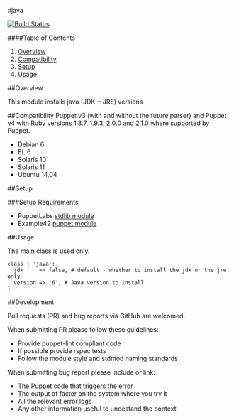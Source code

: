 #java

[![Build Status](https://travis-ci.org/example42/puppet-java.png?branch=master)](https://travis-ci.org/example42/puppet-java)

####Table of Contents

1. [Overview](#overview)
1. [Compatibility](#compatibility)
1. [Setup](#setup)
1. [Usage](#usage)


##Overview

This module installs java (JDK + JRE) versions

##Compatibility
Puppet v3 (with and without the future parser) and Puppet v4 with Ruby versions
1.8.7, 1.9.3, 2.0.0 and 2.1.0 where supported by Puppet.

* Debian 6
* EL 6
* Solaris 10
* Solaris 11
* Ubuntu 14.04

##Setup

###Setup Requirements
* PuppetLabs [stdlib module](https://github.com/puppetlabs/puppetlabs-stdlib)
* Example42 [puppet module](https://github.com/example42/puppi)

##Usage

The main class is used only.

```puppet
class { 'java':
  jdk     => false, # default - whether to install the jdk or the jre only
  version => '6', # Java version to install
}
```

##Development

Pull requests (PR) and bug reports via GitHub are welcomed.

When submitting PR please follow these quidelines:
- Provide puppet-lint compliant code
- If possible provide rspec tests
- Follow the module style and stdmod naming standards

When submitting bug report please include or link:
- The Puppet code that triggers the error
- The output of facter on the system where you try it
- All the relevant error logs
- Any other information useful to undestand the context

